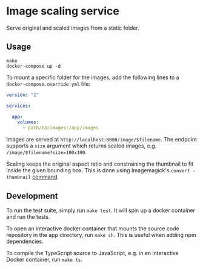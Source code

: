 # Image scaling service
Serve original and scaled images from a static folder.

## Usage
```shell
make
docker-compose up -d
```

To mount a specific folder for the images, add the following lines to a
`docker-compose.override.yml` file:

```yaml
version: "2"

services:

  app:
    volumes:
      - path/to/images:/app/images
```

Images are served at `http://localhost:8080/image/$filename`. The endpoint
supports a `size` argument which returns scaled images, e.g.
`/image/$filename?size=100x100`.

Scaling keeps the original aspect ratio and constraining the thumbnail to fit
inside the given bounding box. This is done using Imagemagick's `convert
-thumbnail` [command](https://www.imagemagick.org/Usage/thumbnails/).


## Development
To run the test suite, simply run `make test`. It will spin up a docker
container and run the tests.

To open an interactive docker container that mounts the source code repository
in the app directory, run `make sh`. This is useful when adding npm
dependencies.

To compile the TypeScript source to JavaScript, e.g. in an interactive Docker
container, run `make ts`.
